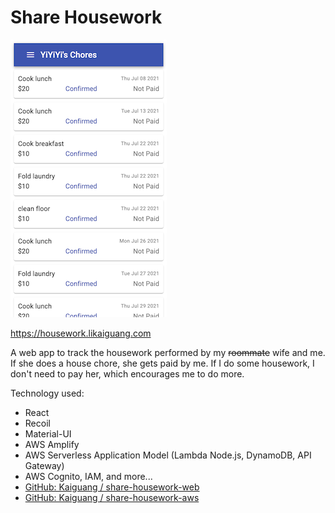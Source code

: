 # Share Housework

![screen shot](./03-screen-shot.png)

https://housework.likaiguang.com

A web app to track the housework performed by my ~~roommate~~ wife and me. If she does a house chore, she gets paid by me. If I do some housework, I don't need to pay her, which encourages me to do more.

Technology used:

-  React
-  Recoil
-  Material-UI
-  AWS Amplify
-  AWS Serverless Application Model (Lambda Node.js, DynamoDB, API Gateway)
-  AWS Cognito, IAM, and more...
-  [GitHub: Kaiguang / share-housework-web](https://github.com/Kaiguang/share-housework-web)
-  [GitHub: Kaiguang / share-housework-aws](https://github.com/Kaiguang/share-housework-aws)
